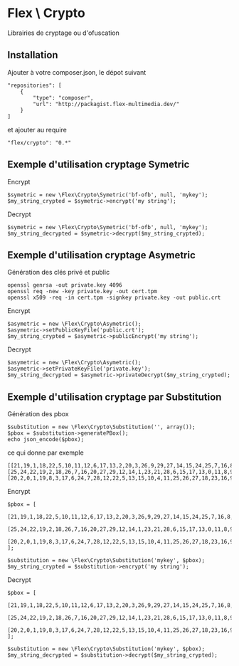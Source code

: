 Flex \ Crypto
=============

Librairies de cryptage ou d'ofuscation


Installation
------------

Ajouter à votre composer.json, le dépot suivant

	"repositories": [
        {
            "type": "composer",
            "url": "http://packagist.flex-multimedia.dev/"
        }
    ]

 et ajouter au require

	"flex/crypto": "0.*"


Exemple d'utilisation cryptage Symetric
---------------------------------------

Encrypt

	$symetric = new \Flex\Crypto\Symetric('bf-ofb', null, 'mykey');
	$my_string_crypted = $symetric->encrypt('my string');

Decrypt

	$symetric = new \Flex\Crypto\Symetric('bf-ofb', null, 'mykey');
	$my_string_decrypted = $symetric->decrypt($my_string_crypted);

Exemple d'utilisation cryptage Asymetric
----------------------------------------

Génération des clés privé et public

	openssl genrsa -out private.key 4096
	openssl req -new -key private.key -out cert.tpm
	openssl x509 -req -in cert.tpm -signkey private.key -out public.crt

Encrypt

	$asymetric = new \Flex\Crypto\Asymetric();
	$asymetric->setPublicKeyFile('public.crt');
	$my_string_crypted = $asymetric->publicEncrypt('my string');

Decrypt

	$asymetric = new \Flex\Crypto\Asymetric();
	$asymetric->setPrivateKeyFile('private.key');
	$my_string_decrypted = $asymetric->privateDecrypt($my_string_crypted);

Exemple d'utilisation cryptage par Substitution
-----------------------------------------------

Génération des pbox

	$substitution = new \Flex\Crypto\Substitution('', array());
	$pbox = $substitution->generatePBox();
	echo json_encode($pbox);

ce qui donne par exemple

	[[21,19,1,18,22,5,10,11,12,6,17,13,2,20,3,26,9,29,27,14,15,24,25,7,16,8,4,0,28,23],[25,24,22,19,2,18,26,7,16,20,27,29,12,14,1,23,21,28,6,15,17,13,0,11,8,9,4,3,10,5],[20,2,0,1,19,8,3,17,6,24,7,28,12,22,5,13,15,10,4,11,25,26,27,18,23,16,9,21,14,29]]

Encrypt

	$pbox = [
		[21,19,1,18,22,5,10,11,12,6,17,13,2,20,3,26,9,29,27,14,15,24,25,7,16,8,4,0,28,23],
		[25,24,22,19,2,18,26,7,16,20,27,29,12,14,1,23,21,28,6,15,17,13,0,11,8,9,4,3,10,5],
		[20,2,0,1,19,8,3,17,6,24,7,28,12,22,5,13,15,10,4,11,25,26,27,18,23,16,9,21,14,29]
	];
	
	$substitution = new \Flex\Crypto\Substitution('mykey', $pbox);
	$my_string_crypted = $substitution->encrypt('my string');

Decrypt

	$pbox = [
		[21,19,1,18,22,5,10,11,12,6,17,13,2,20,3,26,9,29,27,14,15,24,25,7,16,8,4,0,28,23],
		[25,24,22,19,2,18,26,7,16,20,27,29,12,14,1,23,21,28,6,15,17,13,0,11,8,9,4,3,10,5],
		[20,2,0,1,19,8,3,17,6,24,7,28,12,22,5,13,15,10,4,11,25,26,27,18,23,16,9,21,14,29]
	];
	
	$substitution = new \Flex\Crypto\Substitution('mykey', $pbox);
	$my_string_decrypted = $substitution->decrypt($my_string_crypted);


